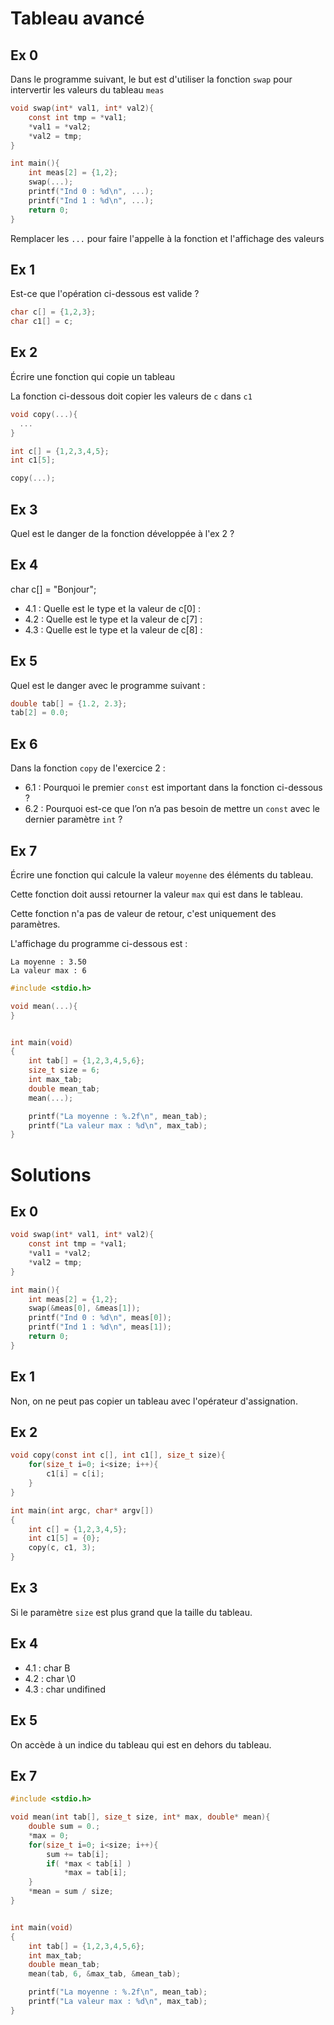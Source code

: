# Tableau avancé

## Ex 0

Dans le programme suivant, le but est d'utiliser la fonction `swap` pour intervertir les valeurs du 
tableau `meas`

```c
void swap(int* val1, int* val2){
    const int tmp = *val1;
    *val1 = *val2;
    *val2 = tmp;
}

int main(){
    int meas[2] = {1,2};
    swap(...);
    printf("Ind 0 : %d\n", ...);
    printf("Ind 1 : %d\n", ...);
    return 0;
}
```

Remplacer les `...` pour faire l'appelle à la fonction et l'affichage des valeurs

## Ex 1

Est-ce que l'opération ci-dessous est valide ?

```c
char c[] = {1,2,3};
char c1[] = c;
```

## Ex 2

Écrire une fonction qui copie un tableau 

La fonction ci-dessous doit copier les valeurs de `c` dans `c1`

```c
void copy(...){
  ...
}

int c[] = {1,2,3,4,5};
int c1[5];

copy(...);
```

## Ex 3

Quel est le danger de la fonction développée à l'ex 2 ?


## Ex 4

char c[] = "Bonjour";

- 4.1 : Quelle est le type et la valeur de c[0] :
- 4.2 : Quelle est le type et la valeur de c[7] :
- 4.3 : Quelle est le type et la valeur de c[8] :

## Ex 5

Quel est le danger avec le programme suivant :

```c
double tab[] = {1.2, 2.3};
tab[2] = 0.0;
```

## Ex 6

Dans la fonction `copy` de l'exercice 2 :

- 6.1 : Pourquoi le premier `const` est important dans la fonction ci-dessous ?
- 6.2 : Pourquoi est-ce que l’on n’a pas besoin de mettre un `const` avec le dernier paramètre `int` ?

## Ex 7

Écrire une fonction qui calcule la valeur `moyenne` des éléments du tableau. 

Cette fonction doit aussi retourner la valeur `max` qui est dans le tableau. 

Cette fonction n'a pas de valeur de retour, c'est uniquement des paramètres.

L'affichage du programme ci-dessous est :

```console
La moyenne : 3.50
La valeur max : 6
```

```c
#include <stdio.h>

void mean(...){
}


int main(void)
{
    int tab[] = {1,2,3,4,5,6};
    size_t size = 6;
    int max_tab;
    double mean_tab;
    mean(...);

    printf("La moyenne : %.2f\n", mean_tab);
    printf("La valeur max : %d\n", max_tab);
}
```

# Solutions


## Ex 0

```c
void swap(int* val1, int* val2){
    const int tmp = *val1;
    *val1 = *val2;
    *val2 = tmp;
}

int main(){
    int meas[2] = {1,2};
    swap(&meas[0], &meas[1]);
    printf("Ind 0 : %d\n", meas[0]);
    printf("Ind 1 : %d\n", meas[1]);
    return 0;
}
```

## Ex 1

Non, on ne peut pas copier un tableau avec l'opérateur d'assignation.

## Ex 2

```c
void copy(const int c[], int c1[], size_t size){
    for(size_t i=0; i<size; i++){
        c1[i] = c[i];
    }
}

int main(int argc, char* argv[])
{
    int c[] = {1,2,3,4,5};
    int c1[5] = {0};
    copy(c, c1, 3);
}
```

## Ex 3

Si le paramètre `size` est plus grand que la taille du tableau.

## Ex 4

- 4.1 : char B
- 4.2 : char \0
- 4.3 : char undifined

## Ex 5

On accède à un indice du tableau qui est en dehors du tableau.

## Ex 7
```c
#include <stdio.h>

void mean(int tab[], size_t size, int* max, double* mean){
    double sum = 0.;
    *max = 0;
    for(size_t i=0; i<size; i++){
        sum += tab[i];
        if( *max < tab[i] )
            *max = tab[i];
    }
    *mean = sum / size;
}


int main(void)
{
    int tab[] = {1,2,3,4,5,6};
    int max_tab;
    double mean_tab;
    mean(tab, 6, &max_tab, &mean_tab);

    printf("La moyenne : %.2f\n", mean_tab);
    printf("La valeur max : %d\n", max_tab);
}
```
